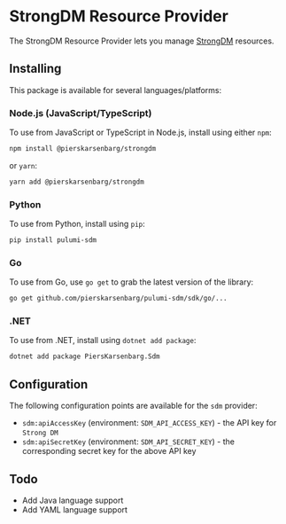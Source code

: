 # StrongDM Resource Provider

The StrongDM Resource Provider lets you manage [StrongDM](http://strongdm.com) resources.

## Installing

This package is available for several languages/platforms:

### Node.js (JavaScript/TypeScript)

To use from JavaScript or TypeScript in Node.js, install using either `npm`:

```bash
npm install @pierskarsenbarg/strongdm
```

or `yarn`:

```bash
yarn add @pierskarsenbarg/strongdm
```

### Python

To use from Python, install using `pip`:

```bash
pip install pulumi-sdm
```

### Go

To use from Go, use `go get` to grab the latest version of the library:

```bash
go get github.com/pierskarsenbarg/pulumi-sdm/sdk/go/...
```

### .NET

To use from .NET, install using `dotnet add package`:

```bash
dotnet add package PiersKarsenbarg.Sdm
```

## Configuration

The following configuration points are available for the `sdm` provider:

- `sdm:apiAccessKey` (environment: `SDM_API_ACCESS_KEY`) - the API key for `Strong DM`
- `sdm:apiSecretKey` (environment: `SDM_API_SECRET_KEY`) - the corresponding secret key for the above API key

## Todo

* Add Java language support
* Add YAML language support

<!-- ## Reference

For detailed reference documentation, please visit [the Pulumi registry](https://www.pulumi.com/registry/packages/foo/api-docs/). -->
